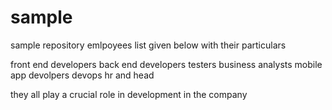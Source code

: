 # sample
sample repository
emlpoyees list given below with their particulars

front end developers
back end developers
testers
business analysts
mobile app devolpers
devops
hr and head

they all play a crucial role in development in the company

